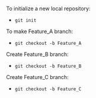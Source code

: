 To initialize a new local repository:  
- `git init`
    
To make Feature_A branch:  
- `git checkout -b Feature_A`

Create Feature_B branch:  
- `git checkout -b Feature_B`

Create Feature_C branch:  
- `git checkout -b Feature_C`

